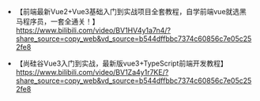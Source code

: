  - 【前端最新Vue2+Vue3基础入门到实战项目全套教程，自学前端vue就选黑马程序员，一套全通关！】 https://www.bilibili.com/video/BV1HV4y1a7n4/?share_source=copy_web&vd_source=b544dffbbc7374c60856c7e05c252fe8

 - 【尚硅谷Vue3入门到实战，最新版vue3+TypeScript前端开发教程】 https://www.bilibili.com/video/BV1Za4y1r7KE/?share_source=copy_web&vd_source=b544dffbbc7374c60856c7e05c252fe8